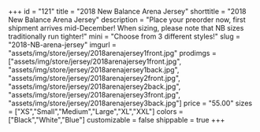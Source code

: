 +++
id = "121"
title = "2018 New Balance Arena Jersey"
shorttitle = "2018 New Balance Arena Jersey"
description = "Place your preorder now, first shipment arrives mid-December! When sizing, please note that NB sizes traditionally run tighter!"
mini = "Choose from 3 different styles!"
slug = "2018-NB-arena-jersey"
imgurl = "assets/img/store/jersey/2018arenajersey1front.jpg"
prodimgs = ["assets/img/store/jersey/2018arenajersey1front.jpg", "assets/img/store/jersey/2018arenajersey1back.jpg", "assets/img/store/jersey/2018arenajersey2front.jpg", "assets/img/store/jersey/2018arenajersey2back.jpg", "assets/img/store/jersey/2018arenajersey3front.jpg", "assets/img/store/jersey/2018arenajersey3back.jpg"]
price = "55.00"
sizes = ["XS","Small","Medium","Large","XL","XXL"]
colors = ["Black","White","Blue"]
customizable = false
shippable = true
+++
